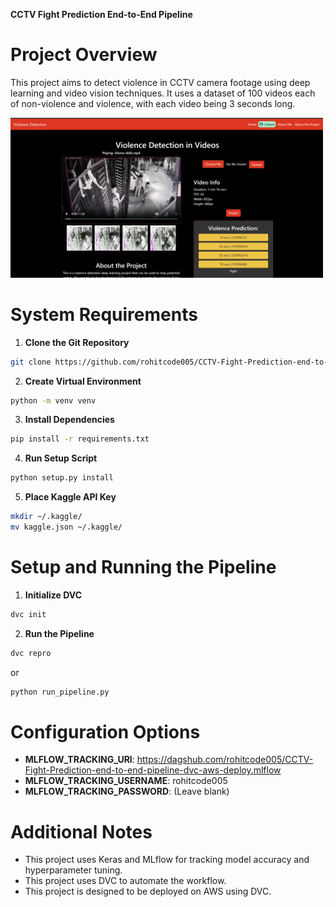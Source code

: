
**CCTV Fight Prediction End-to-End Pipeline**

**Project Overview**
=====================

This project aims to detect violence in CCTV camera footage using deep learning and video vision techniques. It uses a dataset of 100 videos each of non-violence and violence, with each video being 3 seconds long.

<img width="500px" src="https://github.com/Rohitw3code/CCTV-Fight-Prediction-end-to-end-pipeline-dvc-aws-deploy/blob/main/templates/frontend.png">

**System Requirements**
=====================

1. **Clone the Git Repository**
```bash
git clone https://github.com/rohitcode005/CCTV-Fight-Prediction-end-to-end-pipeline-dvc-aws-deploy.git
```
2. **Create Virtual Environment**
```bash
python -m venv venv
```
3. **Install Dependencies**
```bash
pip install -r requirements.txt
```
4. **Run Setup Script**
```python
python setup.py install
```
5. **Place Kaggle API Key**
```bash
mkdir ~/.kaggle/
mv kaggle.json ~/.kaggle/
```
**Setup and Running the Pipeline**
================================

1. **Initialize DVC**
```bash
dvc init
```
2. **Run the Pipeline**
```python
dvc repro
```
or
```python
python run_pipeline.py
```
**Configuration Options**
=====================

* **MLFLOW_TRACKING_URI**: https://dagshub.com/rohitcode005/CCTV-Fight-Prediction-end-to-end-pipeline-dvc-aws-deploy.mlflow
* **MLFLOW_TRACKING_USERNAME**: rohitcode005
* **MLFLOW_TRACKING_PASSWORD**: (Leave blank)

**Additional Notes**
=====================

* This project uses Keras and MLflow for tracking model accuracy and hyperparameter tuning.
* This project uses DVC to automate the workflow.
* This project is designed to be deployed on AWS using DVC.